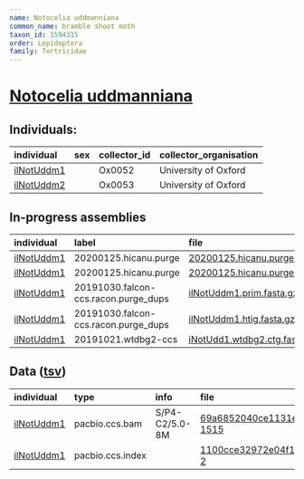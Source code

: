 ```yaml
---
name: Notocelia uddmanniana
common_name: bramble shoot moth
taxon_id: 1594315
order: Lepidoptera
family: Tortricidae
---
```


# [Notocelia uddmanniana](https://www.ebi.ac.uk/ena/data/taxonomy/v1/taxon/tax-id/1594315)

## Individuals:

| individual | sex | collector_id | collector_organisation |
| :--------- | :-: | :----------- | :--------------------- |
| [ilNotUddm1](ilNotUddm1.md) |  | Ox0052 | University of Oxford |
| [ilNotUddm2](ilNotUddm2.md) |  | Ox0053 | University of Oxford |

## In-progress assemblies

| individual | label | file |
| :--------- | :---- | :--- |
| [ilNotUddm1](ilNotUddm1.md) | 20200125.hicanu.purge | [20200125.hicanu.purge.prim.fasta.gz](https://darwin.cog.sanger.ac.uk/insects/Notocelia_uddmanniana/ilNotUddm1/assemblies/working/20200125.hicanu.purge/20200125.hicanu.purge.prim.fasta.gz) |
| [ilNotUddm1](ilNotUddm1.md) | 20200125.hicanu.purge | [20200125.hicanu.purge.htig.fasta.gz](https://darwin.cog.sanger.ac.uk/insects/Notocelia_uddmanniana/ilNotUddm1/assemblies/working/20200125.hicanu.purge/20200125.hicanu.purge.htig.fasta.gz) |
| [ilNotUddm1](ilNotUddm1.md) | 20191030.falcon-ccs.racon.purge_dups | [ilNotUddm1.prim.fasta.gz](https://darwin.cog.sanger.ac.uk/insects/Notocelia_uddmanniana/ilNotUddm1/assemblies/working/20191030.falcon-ccs.racon.purge_dups/ilNotUddm1.prim.fasta.gz) |
| [ilNotUddm1](ilNotUddm1.md) | 20191030.falcon-ccs.racon.purge_dups | [ilNotUddm1.htig.fasta.gz](https://darwin.cog.sanger.ac.uk/insects/Notocelia_uddmanniana/ilNotUddm1/assemblies/working/20191030.falcon-ccs.racon.purge_dups/ilNotUddm1.htig.fasta.gz) |
| [ilNotUddm1](ilNotUddm1.md) | 20191021.wtdbg2-ccs | [iNotUdd1.wtdbg2.ctg.fasta.gz](https://darwin.cog.sanger.ac.uk/insects/Notocelia_uddmanniana/ilNotUddm1/assemblies/working/20191021.wtdbg2-ccs/iNotUdd1.wtdbg2.ctg.fasta.gz) |

## Data ([tsv](Notocelia_uddmanniana_data.tsv))

| individual | type | info | file |
| :--------- | :--- | :--- | :--- |
| [ilNotUddm1](ilNotUddm1.md) | pacbio.ccs.bam | S/P4-C2/5.0-8M | [69a6852040ce1131ecb8ca7e941340fe-1515](https://darwin.cog.sanger.ac.uk/insects/Notocelia_uddmanniana/ilNotUddm1/genomic_data/pacbio/m64089_191016_110352.bc1001_BAK8A_OA--bc1001_BAK8A_OA.ccs.bam) |
| [ilNotUddm1](ilNotUddm1.md) | pacbio.ccs.index |  | [1100cce32972e04f129284e228f632a3-2](https://darwin.cog.sanger.ac.uk/insects/Notocelia_uddmanniana/ilNotUddm1/genomic_data/pacbio/m64089_191016_110352.bc1001_BAK8A_OA--bc1001_BAK8A_OA.ccs.bam.pbi) |
